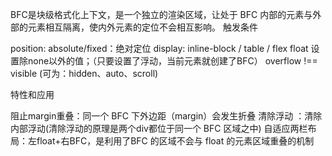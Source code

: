 BFC是块级格式化上下文，是一个独立的渲染区域，让处于 BFC 内部的元素与外部的元素相互隔离，使内外元素的定位不会相互影响。
触发条件

position: absolute/fixed：绝对定位
display: inline-block / table / flex
float 设置除none以外的值；（只要设置了浮动，当前元素就创建了BFC）
overflow !== visible (可为：hidden、auto、scroll)

特性和应用

阻止margin重叠：同一个 BFC 下外边距（margin）会发生折叠
清除浮动 ：清除内部浮动(清除浮动的原理是两个div都位于同一个 BFC 区域之中)
自适应两栏布局：左float+右BFC，是利用了BFC 的区域不会与 float 的元素区域重叠的机制
